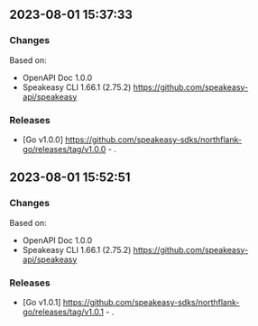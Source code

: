 

## 2023-08-01 15:37:33
### Changes
Based on:
- OpenAPI Doc 1.0.0 
- Speakeasy CLI 1.66.1 (2.75.2) https://github.com/speakeasy-api/speakeasy
### Releases
- [Go v1.0.0] https://github.com/speakeasy-sdks/northflank-go/releases/tag/v1.0.0 - .

## 2023-08-01 15:52:51
### Changes
Based on:
- OpenAPI Doc 1.0.0 
- Speakeasy CLI 1.66.1 (2.75.2) https://github.com/speakeasy-api/speakeasy
### Releases
- [Go v1.0.1] https://github.com/speakeasy-sdks/northflank-go/releases/tag/v1.0.1 - .